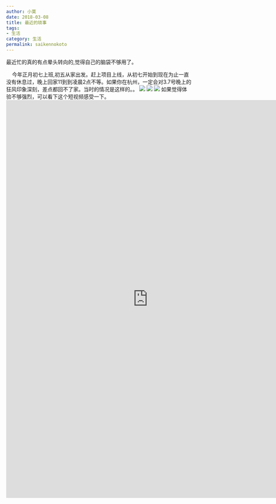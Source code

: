 ```yaml
---
author: 小莫
date: 2018-03-08
title: 最近的琐事
tags:
- 生活
category: 生活
permalink: saikennokoto
---
```

最近忙的真的有点晕头转向的,觉得自己的脑袋不够用了。
<!-- more -->

&nbsp; &nbsp; 今年正月初七上班,初五从家出发。赶上项目上线，从初七开始到现在为止一直没有休息过，晚上回家11到到凌晨2点不等。如果你在杭州，一定会对3.7号晚上的狂风印象深刻，差点都回不了家。当时的情况是这样的。。
![](https://image.xiaomo.info/blog/352.jpg)
![](https://image.xiaomo.info/blog/353.jpg)
![](https://image.xiaomo.info/blog/351.jpg)
如果觉得体验不够强烈，可以看下这个短视频感受一下。
<embed src="https://image.xiaomo.info/blog/354.mp4" height="1080" width="768"/>